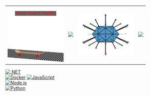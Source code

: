 

<table>
<tr>
<td>
  
<a href="https://github.com/Shellywell123/SKanimATE">
  <img src="https://github.com/Shellywell123/SKanimATE/blob/master/Images/gifs/Nollie%20Inward%20Heelflip.gif" width="175" />
</a>
  
</pre>
</td>
<td>
  
<a href="https://shellywell123.github.io/Grind_Boy/build/web/index.html">
  <img src="https://github.com/Shellywell123/Grind_Boy/blob/main/assets/git/preview.gif" width="175" />
</a>
  
</pre>
</td>
<td>
  
<a href="https://shellywell123.github.io/PyCrystallography/index.html">
   <img src="https://github.com/Shellywell123/PyCrystallography/blob/gh-pages/PyCrystallography/Images/face_normals_tetrakis-transparent.gif" width="175" />
</a>

</pre>
</td>
<td>

<a href="https://github.com/Shellywell123/Solar_System">
   <img src="https://github.com/Shellywell123/Solar_System/blob/master/Images/gifs/spiralout.gif" width="175" />
</a>


</td>
</tr>
</table>

[![.NET]](https://dotnet.microsoft.com ".NET")  
[![Docker]](https://www.docker.com "Docker") 
[![JavaScript]](https://en.wikipedia.org/wiki/JavaScript "JavaScript")  
[![Node.js]](https://nodejs.org "Node.js")  
[![Python]](https://www.python.org "Python")  

[.NET]: https://img.shields.io/badge/.NET-512BD4?style=for-the-badge&labelColor=512BD4&logoColor=ffffff&logo=dot-net
[AdonisJS]: https://img.shields.io/badge/AdonisJS-220052?style=for-the-badge&labelColor=ffffff&logoColor=220052&logo=adonisjs
[Android]: https://img.shields.io/badge/Android-3DDC84?style=for-the-badge&labelColor=000000&logoColor=3DDC84&logo=android
[Angular]: https://img.shields.io/badge/Angular-DD0031?style=for-the-badge&labelColor=ffffff&logoColor=DD0031&logo=angular
[Ansible]: https://img.shields.io/badge/Ansible-000000?style=for-the-badge&labelColor=000000&logoColor=EE0000&logo=ansible
[Apache]: https://img.shields.io/badge/Apache-D22128?style=for-the-badge&labelColor=63225e&logoColor=D22128&logo=apache
[AppVeyor]: https://img.shields.io/badge/AppVeyor-00B3E0?style=for-the-badge&labelColor=ffffff&logoColor=00B3E0&logo=appveyor
[AssemblyScript]: https://img.shields.io/badge/AssemblyScript-007AAC?style=for-the-badge&labelColor=ffffff&logoColor=007AAC&logo=assemblyscript
[Babel]: https://img.shields.io/badge/Babel-F9DC3E?style=for-the-badge&labelColor=323230&logoColor=F9DC3E&logo=babel
[Bootstrap]: https://img.shields.io/badge/Bootstrap-7952B3?style=for-the-badge&labelColor=7952B3&logoColor=ffffff&logo=bootstrap
[Bower]: https://img.shields.io/badge/Bower-EF5734?style=for-the-badge&labelColor=ffcc2f&logoColor=EF5734&logo=bower
[C++]: https://img.shields.io/badge/C++-00599C?style=for-the-badge&labelColor=01427d&logoColor=6295cb&logo=cplusplus
[CakePHP]: https://img.shields.io/badge/CakePHP-D33C43?style=for-the-badge&labelColor=ffffff&logoColor=D33C43&logo=cakephp
[CircleCI]: https://img.shields.io/badge/CircleCI-343434?style=for-the-badge&labelColor=ffffff&logoColor=343434&logo=circleci
[Clojure]: https://img.shields.io/badge/Clojure-5881D8?style=for-the-badge&labelColor=63b232&logoColor=5881D8&logo=clojure
[Codecov]: https://img.shields.io/badge/Codecov-F01F7A?style=for-the-badge&labelColor=ffffff&logoColor=F01F7A&logo=codecov
[CodeIgniter]: https://img.shields.io/badge/CodeIgniter-EF4223?style=for-the-badge&labelColor=ffffff&logoColor=EF4223&logo=codeigniter
[CoffeeScript]: https://img.shields.io/badge/CoffeeScript-2F2625?style=for-the-badge&labelColor=3f2725&logoColor=ffffff&logo=coffeescript
[Crystal]: https://img.shields.io/badge/Crystal-000000?style=for-the-badge&labelColor=ffffff&logoColor=000000&logo=crystal
[Dart]: https://img.shields.io/badge/Dart-0175C2?style=for-the-badge&labelColor=02467d&logoColor=0175C2&logo=dart
[Deno]: https://img.shields.io/badge/Deno-000000?style=for-the-badge&labelColor=ffffff&logoColor=000000&logo=deno
[Discord]: https://img.shields.io/badge/Discord-5865F2?style=for-the-badge&labelColor=5865F2&logoColor=ffffff&logo=discord
[Django]: https://img.shields.io/badge/Django-092E20?style=for-the-badge&labelColor=092E20&logoColor=44b78a&logo=django
[DigitalOcean]: https://img.shields.io/badge/DigitalOcean-0080FF?style=for-the-badge&labelColor=ffffff&logoColor=0080FF&logo=digitalocean
[Docker]: https://img.shields.io/badge/Docker-2496ED?style=for-the-badge&labelColor=369cee&logoColor=ffffff&logo=docker
[Electron]: https://img.shields.io/badge/Electron-2e3241?style=for-the-badge&labelColor=2e3241&logoColor=a0e9f8&logo=electron
[Elixir]: https://img.shields.io/badge/Elixir-4B275F?style=for-the-badge&labelColor=9580bd&logoColor=4B275F&logo=elixir
[Elm]: https://img.shields.io/badge/Elm-1293D8?style=for-the-badge&labelColor=57afe3&logoColor=1293D8&logo=elm
[Ember.js]: https://img.shields.io/badge/Ember.js-E04E39?style=for-the-badge&labelColor=1d1e23&logoColor=E04E39&logo=ember-dot-js
[Erlang]: https://img.shields.io/badge/Erlang-A90533?style=for-the-badge&labelColor=A90533&logoColor=ffffff&logo=erlang
[ESLint]: https://img.shields.io/badge/ESLint-4B32C3?style=for-the-badge&labelColor=4B32C3&logoColor=8080f2&logo=eslint
[Git]: https://img.shields.io/badge/Git-F05032?style=for-the-badge&labelColor=F05032&logoColor=ffffff&logo=git
[GitHub]: https://img.shields.io/badge/GitHub-ffffff?style=for-the-badge&labelColor=181717&logoColor=ffffff&logo=github
[GitKraken]: https://img.shields.io/badge/GitKraken-179287?style=for-the-badge&labelColor=1A1A2C&logoColor=179287&logo=gitkraken
[Go]: https://img.shields.io/badge/Go-00ADD8?style=for-the-badge&labelColor=7fd5eb&logoColor=00ADD8&logo=go
[Grafana]: https://img.shields.io/badge/Grafana-F46800?style=for-the-badge&labelColor=464646&logoColor=F46800&logo=grafana
[GraphQL]: https://img.shields.io/badge/GraphQL-E434AA?style=for-the-badge&labelColor=ffffff&logoColor=E434AA&logo=graphql
[Haskell]: https://img.shields.io/badge/Haskell-5D4F85?style=for-the-badge&labelColor=453a61&logoColor=8e4e8c&logo=haskell
[Hasura]: https://img.shields.io/badge/Hasura-1EB4D4?style=for-the-badge&labelColor=1b2738&logoColor=1EB4D4&logo=hasura
[Haxe]: https://img.shields.io/badge/Haxe-EA8220?style=for-the-badge&labelColor=ffd700&logoColor=EA8220&logo=haxe
[Homebrew]: https://img.shields.io/badge/Homebrew-f9d094?style=for-the-badge&labelColor=2e2a24&logoColor=FBB040&logo=homebrew
[Insomnia]: https://img.shields.io/badge/Insomnia-5849BE?style=for-the-badge&labelColor=5849BE&logoColor=ffffff&logo=insomnia
[Java]: https://img.shields.io/badge/Java-007396?style=for-the-badge&labelColor=f5971f&logoColor=007396&logo=java
[JavaScript]: https://img.shields.io/badge/JavaScript-F7DF1E?style=for-the-badge&labelColor=ffffff&logoColor=F7DF1E&logo=javascript
[Jest]: https://img.shields.io/badge/Jest-C21325?style=for-the-badge&labelColor=ffffff&logoColor=C21325&logo=jest
[Julia]: https://img.shields.io/badge/Julia-9558B2?style=for-the-badge&labelColor=389827&logoColor=4163d9&logo=julia
[Kotlin]: https://img.shields.io/badge/Kotlin-0095D5?style=for-the-badge&labelColor=34495E&logoColor=0095D5&logo=kotlin
[Lua]: https://img.shields.io/badge/Lua-2C2D72?style=for-the-badge&labelColor=ffffff&logoColor=2C2D72&logo=lua
[Markdown]: https://img.shields.io/badge/Markdown-ffffff?style=for-the-badge&labelColor=ffffff&logoColor=000000&logo=markdown
[Mocha]: https://img.shields.io/badge/Mocha-8D6748?style=for-the-badge&labelColor=ffffff&logoColor=8D6748&logo=mocha
[Next.js]: https://img.shields.io/badge/Next.js-ffffff?style=for-the-badge&labelColor=ffffff&logoColor=000000&logo=next-dot-js
[Nim]: https://img.shields.io/badge/Nim-FFE953?style=for-the-badge&labelColor=161920&logoColor=FFE953&logo=nim
[Node.js]: https://img.shields.io/badge/Node.js-339933?style=for-the-badge&labelColor=1e2122&logoColor=339933&logo=node-dot-js
[npm]: https://img.shields.io/badge/npm-CB3837?style=for-the-badge&labelColor=CB3837&logoColor=CB3837&logo=npm
[Nuxt.js]: https://img.shields.io/badge/Nuxt.js-00C58E?style=for-the-badge&labelColor=2f495e&logoColor=00C58E&logo=nuxt-dot-js
[Perl]: https://img.shields.io/badge/Perl-39457E?style=for-the-badge&labelColor=ffffff&logoColor=39457E&logo=perl
[PHP]: https://img.shields.io/badge/PHP-777BB4?style=for-the-badge&labelColor=212433&logoColor=777BB4&logo=php
[PostCSS]: https://img.shields.io/badge/PostCSS-DD3A0A?style=for-the-badge&labelColor=DD3A0A&logoColor=ffffff&logo=postcss
[PostgreSQL]: https://img.shields.io/badge/PostgreSQL-4169E1?style=for-the-badge&labelColor=ffffff&logoColor=4169E1&logo=postgresql
[PureScript]: https://img.shields.io/badge/PureScript-14161A?style=for-the-badge&labelColor=14161A&logoColor=ffffff&logo=purescript
[PowerShell]: https://img.shields.io/badge/PowerShell-5391FE?style=for-the-badge&labelColor=ffffff&logoColor=5391FE&logo=powershell
[Python]: https://img.shields.io/badge/Python-3776AB?style=for-the-badge&labelColor=FFD43B&logoColor=3776AB&logo=python
[React]: https://img.shields.io/badge/React-61DAFB?style=for-the-badge&labelColor=20232A&logoColor=61DAFB&logo=react
[Ruby]: https://img.shields.io/badge/Ruby-CC342D?style=for-the-badge&labelColor=fad3a1&logoColor=CC342D&logo=ruby
[Rust]: https://img.shields.io/badge/Rust-ffffff?style=for-the-badge&labelColor=ffffff&logoColor=000000&logo=rust
[Sass]: https://img.shields.io/badge/Sass-CC6699?style=for-the-badge&labelColor=be3f80&logoColor=ffffff&logo=sass
[Scala]: https://img.shields.io/badge/Scala-DC322F?style=for-the-badge&labelColor=002b36&logoColor=DC322F&logo=scala
[Swift]: https://img.shields.io/badge/Swift-FA7343?style=for-the-badge&labelColor=FA7343&logoColor=ffffff&logo=swift
[TypeScript]: https://img.shields.io/badge/TypeScript-3178C6?style=for-the-badge&labelColor=ffffff&logoColor=3178C6&logo=typescript
[Vue.js]: https://img.shields.io/badge/Vue.js-4FC08D?style=for-the-badge&labelColor=34495E&logoColor=4FC08D&logo=vue-dot-js
[Vuetify]: https://img.shields.io/badge/Vuetify-1867C0?style=for-the-badge&labelColor=aeddff&logoColor=1867C0&logo=vuetify
[Webpack]: https://img.shields.io/badge/Webpack-529ac7?style=for-the-badge&labelColor=8DD6F9&logoColor=226ea9&logo=webpack
